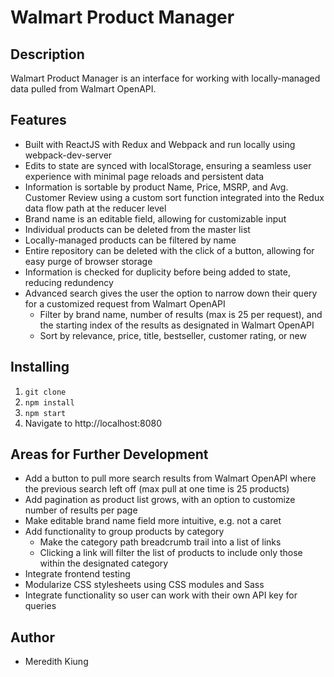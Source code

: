 # Walmart Product Manager

## Description
Walmart Product Manager is an interface for working with locally-managed data pulled from Walmart OpenAPI. 

## Features
* Built with ReactJS with Redux and Webpack and run locally using webpack-dev-server
* Edits to state are synced with localStorage, ensuring a seamless user experience with minimal page reloads and persistent data
* Information is sortable by product Name, Price, MSRP, and Avg. Customer Review using a custom sort function integrated into the Redux data flow path at the reducer level
* Brand name is an editable field, allowing for customizable input
* Individual products can be deleted from the master list
* Locally-managed products can be filtered by name
* Entire repository can be deleted with the click of a button, allowing for easy purge of browser storage
* Information is checked for duplicity before being added to state, reducing redundency
* Advanced search gives the user the option to narrow down their query for a customized request from Walmart OpenAPI
  * Filter by brand name, number of results (max is 25 per request), and the starting index of the results as designated in Walmart OpenAPI
  * Sort by relevance, price, title, bestseller, customer rating, or new

## Installing
1. `git clone`
1. `npm install`
1. `npm start`
1. Navigate to http://localhost:8080

## Areas for Further Development
* Add a button to pull more search results from Walmart OpenAPI where the previous search left off (max pull at one time is 25 products)
* Add pagination as product list grows, with an option to customize number of results per page
* Make editable brand name field more intuitive, e.g. not a caret
* Add functionality to group products by category
  * Make the category path breadcrumb trail into a list of links
  * Clicking a link will filter the list of products to include only those within the designated category
* Integrate frontend testing
* Modularize CSS stylesheets using CSS modules and Sass 
* Integrate functionality so user can work with their own API key for queries

## Author
* Meredith Kiung

